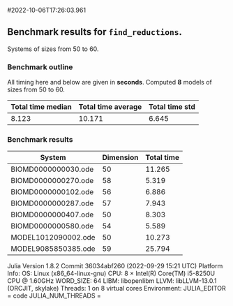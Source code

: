#2022-10-06T17:26:03.961

## Benchmark results for `find_reductions`.
Systems of sizes from 50 to 60.

### Benchmark outline
All timing here and below are given in **seconds**.
Computed **8** models of sizes from 50 to 60.

| Total time median | Total time average |Total time std |
| ---------- | ---------- | ------------ |
| 8.123| 10.171| 6.645|
### Benchmark results

| System | Dimension | Total time |
| ------ | --------- | ---------- |
| BIOMD0000000030.ode | 50| 11.265 |
| BIOMD0000000270.ode | 58| 5.319 |
| BIOMD0000000102.ode | 56| 6.886 |
| BIOMD0000000287.ode | 57| 7.943 |
| BIOMD0000000407.ode | 50| 8.303 |
| BIOMD0000000580.ode | 54| 5.589 |
| MODEL1012090002.ode | 50| 10.273 |
| MODEL9085850385.ode | 59| 25.794 |

Julia Version 1.8.2
Commit 36034abf260 (2022-09-29 15:21 UTC)
Platform Info:
  OS: Linux (x86_64-linux-gnu)
  CPU: 8 × Intel(R) Core(TM) i5-8250U CPU @ 1.60GHz
  WORD_SIZE: 64
  LIBM: libopenlibm
  LLVM: libLLVM-13.0.1 (ORCJIT, skylake)
  Threads: 1 on 8 virtual cores
Environment:
  JULIA_EDITOR = code
  JULIA_NUM_THREADS = 

